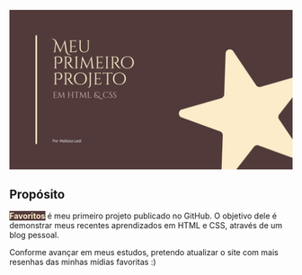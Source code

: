 ![](img/poster-readme.png)

## Propósito
**<mark style="background-color: #523A3A; color: #FCECC9"> Favoritos</mark>** é meu primeiro projeto publicado no GitHub. O objetivo dele é demonstrar meus recentes aprendizados em HTML e CSS, através de um blog pessoal.

Conforme avançar em meus estudos, pretendo atualizar o site com mais resenhas das minhas mídias favoritas :)